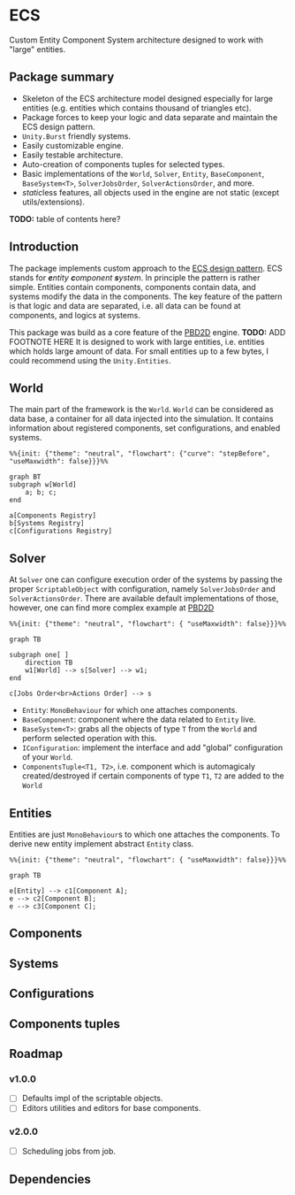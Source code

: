 # ECS

Custom Entity Component System architecture designed to work with "large" entities.

## Package summary

- Skeleton of the ECS architecture model designed especially for large entities (e.g. entities which contains thousand of triangles etc). 
- Package forces to keep your logic and data separate and maintain the ECS design pattern.
- `Unity.Burst` friendly systems.
- Easily customizable engine. 
- Easily testable architecture.
- Auto-creation of components tuples for selected types.
- Basic implementations of the `World`, `Solver`, `Entity`, `BaseComponent`, `BaseSystem<T>`, `SolverJobsOrder`, `SolverActionsOrder`, and more. 
- *static*less features, all objects used in the engine are not static (except utils/extensions).

**TODO:** table of contents here?

## Introduction

The package implements custom approach to the [ECS design pattern](https://en.wikipedia.org/wiki/Entity_component_system).
ECS stands for **_e_**_ntity_ **_c_**_omponent_ **_s_**_ystem_.
In principle the pattern is rather simple.
Entities contain components, components contain data, and systems modify the data in the components.
The key feature of the pattern is that logic and data are separated, i.e. all data can be found at components, and logics at systems.

This package was build as a core feature of the [PBD2D][pbd2d] engine. **TODO:** ADD FOOTNOTE HERE
It is designed to work with large entities, i.e. entities which holds large amount of data.
For small entities up to a few bytes, I could recommend using the `Unity.Entities`.

## World

The main part of the framework is the `World`.
`World` can be considered as data base, a container for all data injected into the simulation.
It contains information about registered components, set configurations, and enabled systems. 


```mermaid
%%{init: {"theme": "neutral", "flowchart": {"curve": "stepBefore", "useMaxwidth": false}}}%%

graph BT
subgraph w[World]
    a; b; c;
end

a[Components Registry]
b[Systems Registry]
c[Configurations Registry]
```

## Solver

At `Solver` one can configure execution order of the systems by passing the proper `ScriptableObject` with configuration, namely `SolverJobsOrder` and `SolverActionsOrder`.
There are available default implementations of those, however, 
one can find more complex example at [PBD2D][pbd2d]

```mermaid
%%{init: {"theme": "neutral", "flowchart": { "useMaxwidth": false}}}%%

graph TB

subgraph one[ ]
    direction TB
    w1[World] --> s[Solver] --> w1;
end

c[Jobs Order<br>Actions Order] --> s
```

- `Entity`: `MonoBehaviour` for which one attaches components.
- `BaseComponent`: component where the data related to `Entity` live.
- `BaseSystem<T>`: grabs all the objects of type `T` from the `World` and perform selected operation with this. 
- `IConfiguration`: implement the interface and add "global" configuration of your `World`.
- `ComponentsTuple<T1, T2>`, i.e. component which is automagicaly created/destroyed if certain components of type `T1`, `T2` are added to the `World`


## Entities

Entities are just `MonoBehaviour`s to which one attaches the components.
To derive new entity implement abstract `Entity` class.

```mermaid
%%{init: {"theme": "neutral", "flowchart": { "useMaxwidth": false}}}%%

graph TB

e[Entity] --> c1[Component A];
e --> c2[Component B];
e --> c3[Component C];

```

## Components

## Systems

## Configurations

## Components tuples

## Roadmap

### v1.0.0

- [ ] Defaults impl of the scriptable objects.
- [ ] Editors utilities and editors for base components.

### v2.0.0

- [ ] Scheduling jobs from job.

## Dependencies

[pbd2d]:https://github.com/andywiecko/PBD2D

